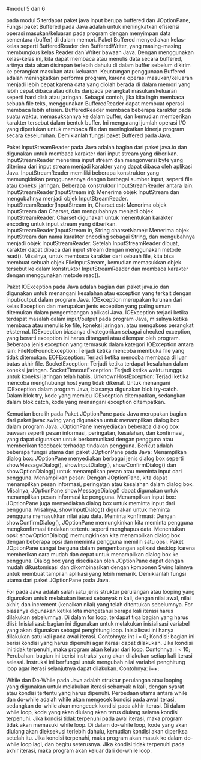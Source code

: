 #modul 5 dan 6

pada modul 5 terdapat paket java input berupa buffered dan JOptionPane,
Fungsi paket Buffered pada Java adalah untuk meningkatkan efisiensi operasi masukan/keluaran pada program dengan menyimpan data sementara (buffer) di dalam memori.
Paket Buffered menyediakan kelas-kelas seperti BufferedReader dan BufferedWriter, yang masing-masing membungkus kelas Reader dan Writer bawaan Java. Dengan menggunakan kelas-kelas ini, kita dapat membaca atau menulis data secara buffered, artinya data akan disimpan terlebih dahulu di dalam buffer sebelum dikirim ke perangkat masukan atau keluaran.
Keuntungan penggunaan Buffered adalah meningkatkan performa program, karena operasi masukan/keluaran menjadi lebih cepat karena data yang diolah berada di dalam memori yang lebih cepat dibaca atau ditulis daripada perangkat masukan/keluaran seperti hard disk atau jaringan.
Sebagai contoh, jika kita ingin membaca sebuah file teks, menggunakan BufferedReader dapat membuat operasi membaca lebih efisien. BufferedReader membaca beberapa karakter pada suatu waktu, memasukkannya ke dalam buffer, dan kemudian memberikan karakter tersebut dalam bentuk buffer. Ini mengurangi jumlah operasi I/O yang diperlukan untuk membaca file dan meningkatkan kinerja program secara keseluruhan.
Demikianlah fungsi paket Buffered pada Java.

Paket InputStreamReader pada Java adalah bagian dari paket java.io dan digunakan untuk membaca karakter dari input stream yang diberikan. InputStreamReader menerima input stream dan mengonversi byte yang diterima dari input stream menjadi karakter yang dapat dibaca oleh aplikasi Java.
InputStreamReader memiliki beberapa konstruktor yang memungkinkan penggunaannya dengan berbagai sumber input, seperti file atau koneksi jaringan. Beberapa konstruktor InputStreamReader antara lain:
InputStreamReader(InputStream in): Menerima objek InputStream dan mengubahnya menjadi objek InputStreamReader.
InputStreamReader(InputStream in, Charset cs): Menerima objek InputStream dan Charset, dan mengubahnya menjadi objek InputStreamReader. Charset digunakan untuk menentukan karakter encoding untuk input stream yang diberikan.
InputStreamReader(InputStream in, String charsetName): Menerima objek InputStream dan nama karakter encoding sebagai String, dan mengubahnya menjadi objek InputStreamReader.
Setelah InputStreamReader dibuat, karakter dapat dibaca dari input stream dengan menggunakan metode read(). Misalnya, untuk membaca karakter dari sebuah file, kita bisa membuat sebuah objek FileInputStream, kemudian memasukkan objek tersebut ke dalam konstruktor InputStreamReader dan membaca karakter dengan menggunakan metode read().

Paket IOException pada Java adalah bagian dari paket java.io dan digunakan untuk menangani kesalahan atau exception yang terkait dengan input/output dalam program Java. IOException merupakan turunan dari kelas Exception dan merupakan jenis exception yang paling umum ditemukan dalam pengembangan aplikasi Java.
IOException terjadi ketika terdapat masalah dalam input/output pada program Java, misalnya ketika membaca atau menulis ke file, koneksi jaringan, atau mengakses perangkat eksternal. IOException biasanya dikategorikan sebagai checked exception, yang berarti exception ini harus ditangani atau dilempar oleh program.
Beberapa jenis exception yang termasuk dalam kategori IOException antara lain:
FileNotFoundException: Terjadi ketika mencoba membuka file yang tidak ditemukan.
EOFException: Terjadi ketika mencoba membaca di luar batas akhir file.
SocketException: Terjadi ketika terdapat kesalahan dalam koneksi jaringan.
SocketTimeoutException: Terjadi ketika waktu tunggu untuk koneksi jaringan telah habis.
UnknownHostException: Terjadi ketika mencoba menghubungi host yang tidak dikenal.
Untuk menangani IOException dalam program Java, biasanya digunakan blok try-catch. Dalam blok try, kode yang memicu IOException ditempatkan, sedangkan dalam blok catch, kode yang menangani exception ditempatkan.

Kemudian beralih pada Paket JOptionPane pada Java merupakan bagian dari paket javax.swing yang digunakan untuk menampilkan dialog box dalam program Java. JOptionPane menyediakan beberapa dialog box bawaan seperti pesan informasi, peringatan, kesalahan, dan konfirmasi, yang dapat digunakan untuk berkomunikasi dengan pengguna atau memberikan feedback terhadap tindakan pengguna.
Berikut adalah beberapa fungsi utama dari paket JOptionPane pada Java:
Menampilkan dialog box: JOptionPane menyediakan berbagai jenis dialog box seperti showMessageDialog(), showInputDialog(), showConfirmDialog() dan showOptionDialog() untuk menampilkan pesan atau meminta input dari pengguna.
Menampilkan pesan: Dengan JOptionPane, kita dapat menampilkan pesan informasi, peringatan atau kesalahan dalam dialog box. Misalnya, JOptionPane.showMessageDialog() dapat digunakan untuk menampilkan pesan informasi ke pengguna.
Menampilkan input box: JOptionPane juga menyediakan dialog box untuk meminta input dari pengguna. Misalnya, showInputDialog() digunakan untuk meminta pengguna memasukkan nilai atau data.
Meminta konfirmasi: Dengan showConfirmDialog(), JOptionPane memungkinkan kita meminta pengguna mengkonfirmasi tindakan tertentu seperti menghapus data.
Menentukan opsi: showOptionDialog() memungkinkan kita menampilkan dialog box dengan beberapa opsi dan meminta pengguna memilih satu opsi.
Paket JOptionPane sangat berguna dalam pengembangan aplikasi desktop karena memberikan cara mudah dan cepat untuk menampilkan dialog box ke pengguna. Dialog box yang disediakan oleh JOptionPane dapat dengan mudah dikustomisasi dan dikombinasikan dengan komponen Swing lainnya untuk membuat tampilan aplikasi yang lebih menarik.
Demikianlah fungsi utama dari paket JOptionPane pada Java.

For pada Java adalah salah satu jenis struktur perulangan atau looping yang digunakan untuk melakukan iterasi sebanyak n kali, dengan nilai awal, nilai akhir, dan increment (kenaikan nilai) yang telah ditentukan sebelumnya. For biasanya digunakan ketika kita mengetahui berapa kali iterasi harus dilakukan sebelumnya.
Di dalam for loop, terdapat tiga bagian yang harus diisi:
Inisialisasi: bagian ini digunakan untuk melakukan inisialisasi variabel yang akan digunakan sebagai penghitung loop. Inisialisasi ini hanya dilakukan satu kali pada awal iterasi. Contohnya: int i = 0;
Kondisi: bagian ini berisi kondisi yang harus dipenuhi agar iterasi dapat dilakukan. Jika kondisi ini tidak terpenuhi, maka program akan keluar dari loop. Contohnya: i < 10;
Perubahan: bagian ini berisi instruksi yang akan dilakukan setiap kali iterasi selesai. Instruksi ini berfungsi untuk mengubah nilai variabel penghitung loop agar iterasi selanjutnya dapat dilakukan. Contohnya: i++;

While dan Do-While pada Java adalah struktur perulangan atau looping yang digunakan untuk melakukan iterasi sebanyak n kali, dengan syarat atau kondisi tertentu yang harus dipenuhi. Perbedaan utama antara while dan do-while adalah while akan mengecek kondisi pada awal iterasi, sedangkan do-while akan mengecek kondisi pada akhir iterasi.
Di dalam while loop, kode yang akan diulang akan terus diulang selama kondisi terpenuhi. Jika kondisi tidak terpenuhi pada awal iterasi, maka program tidak akan memasuki while loop.
Di dalam do-while loop, kode yang akan diulang akan dieksekusi terlebih dahulu, kemudian kondisi akan diperiksa setelah itu. Jika kondisi terpenuhi, maka program akan masuk ke dalam do-while loop lagi, dan begitu seterusnya. Jika kondisi tidak terpenuhi pada akhir iterasi, maka program akan keluar dari do-while loop.
